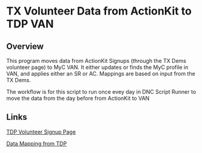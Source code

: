 # TX Volunteer Data from ActionKit to TDP VAN

## Overview

<p>This program moves data from ActionKit Signups (through the TX Dems volunteer page)
to MyC VAN. It either updates or finds the MyC profile in VAN, and applies either an SR or AC. Mappings are based
on input from the TX Dems.</p>  


<p>The workflow is for this script to run once evey day in DNC Script Runner to move the data from the day 
before from ActionKit to VAN</p>  

## Links
[TDP Volunteer Signup Page](https://action.txdemocrats.org/sign/2021-volunteer/)  

[Data Mapping from TDP](https://docs.google.com/spreadsheets/d/1UWg3gJ-d95MmrxuHHdB8UR4jJZnNMV32b2g2SxOMVGg/edit#gid=0)
